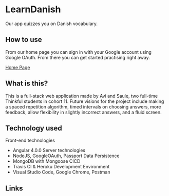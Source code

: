# LearnDanish

Our app quizzes you on Danish vocabulary.

## How to use

From our home page you can sign in with your Google account using Google OAuth. From there you can get started practising right away.

[Home Page](https://language-avi-saule.herokuapp.com/)

## What is this?

This is a full-stack web application made by Avi and Saule, two full-time Thinkful students in cohort 11. Future visions for the project include making a spaced repetition algorithm, timed intervals on choosing answers, more feedback, allow flexibility in slightly incorrect answers, and a fluid screen.

## Technology used

Front-end technologies
* Angular 4.0.0
Server technologies
* NodeJS, GoogleOAuth, Passport
Data Persistence
* MongoDB with Mongoose
CICD
* Travis CI & Heroku
Development Environment
* Visual Studio Code, Google Chrome, Postman

## Links
